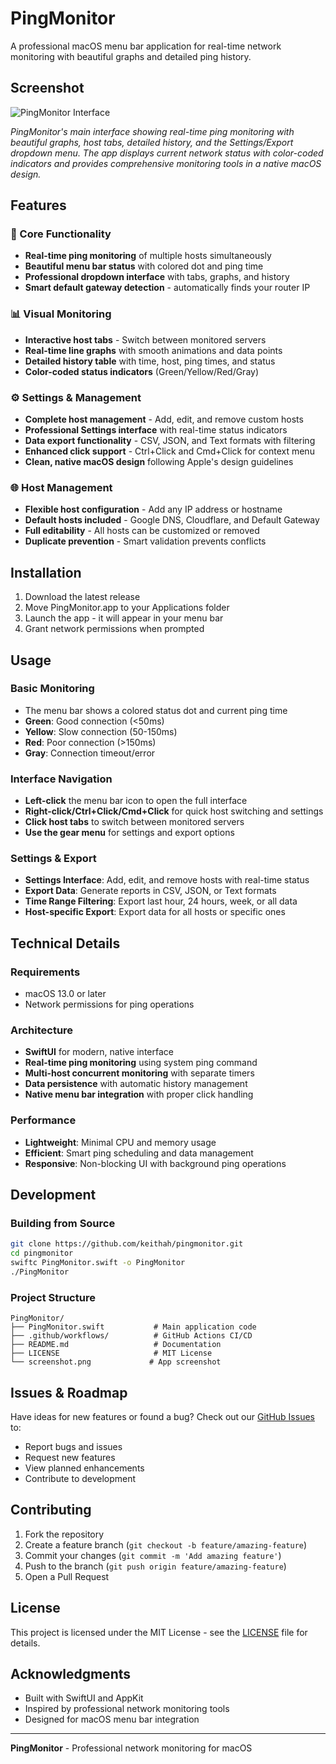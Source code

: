 # PingMonitor

A professional macOS menu bar application for real-time network monitoring with beautiful graphs and detailed ping history.

## Screenshot

![PingMonitor Interface](screenshot.png)

*PingMonitor's main interface showing real-time ping monitoring with beautiful graphs, host tabs, detailed history, and the Settings/Export dropdown menu. The app displays current network status with color-coded indicators and provides comprehensive monitoring tools in a native macOS design.*

## Features

### 🎯 Core Functionality
- **Real-time ping monitoring** of multiple hosts simultaneously
- **Beautiful menu bar status** with colored dot and ping time
- **Professional dropdown interface** with tabs, graphs, and history
- **Smart default gateway detection** - automatically finds your router IP

### 📊 Visual Monitoring
- **Interactive host tabs** - Switch between monitored servers
- **Real-time line graphs** with smooth animations and data points
- **Detailed history table** with time, host, ping times, and status
- **Color-coded status indicators** (Green/Yellow/Red/Gray)

### ⚙️ Settings & Management
- **Complete host management** - Add, edit, and remove custom hosts
- **Professional Settings interface** with real-time status indicators
- **Data export functionality** - CSV, JSON, and Text formats with filtering
- **Enhanced click support** - Ctrl+Click and Cmd+Click for context menu
- **Clean, native macOS design** following Apple's design guidelines

### 🌐 Host Management
- **Flexible host configuration** - Add any IP address or hostname
- **Default hosts included** - Google DNS, Cloudflare, and Default Gateway
- **Full editability** - All hosts can be customized or removed
- **Duplicate prevention** - Smart validation prevents conflicts

## Installation

1. Download the latest release
2. Move PingMonitor.app to your Applications folder
3. Launch the app - it will appear in your menu bar
4. Grant network permissions when prompted

## Usage

### Basic Monitoring
- The menu bar shows a colored status dot and current ping time
- **Green**: Good connection (<50ms)
- **Yellow**: Slow connection (50-150ms)
- **Red**: Poor connection (>150ms)
- **Gray**: Connection timeout/error

### Interface Navigation
- **Left-click** the menu bar icon to open the full interface
- **Right-click/Ctrl+Click/Cmd+Click** for quick host switching and settings
- **Click host tabs** to switch between monitored servers
- **Use the gear menu** for settings and export options

### Settings & Export
- **Settings Interface**: Add, edit, and remove hosts with real-time status
- **Export Data**: Generate reports in CSV, JSON, or Text formats
- **Time Range Filtering**: Export last hour, 24 hours, week, or all data
- **Host-specific Export**: Export data for all hosts or specific ones

## Technical Details

### Requirements
- macOS 13.0 or later
- Network permissions for ping operations

### Architecture
- **SwiftUI** for modern, native interface
- **Real-time ping monitoring** using system ping command
- **Multi-host concurrent monitoring** with separate timers
- **Data persistence** with automatic history management
- **Native menu bar integration** with proper click handling

### Performance
- **Lightweight**: Minimal CPU and memory usage
- **Efficient**: Smart ping scheduling and data management
- **Responsive**: Non-blocking UI with background ping operations

## Development

### Building from Source
```bash
git clone https://github.com/keithah/pingmonitor.git
cd pingmonitor
swiftc PingMonitor.swift -o PingMonitor
./PingMonitor
```

### Project Structure
```
PingMonitor/
├── PingMonitor.swift           # Main application code
├── .github/workflows/          # GitHub Actions CI/CD
├── README.md                   # Documentation
├── LICENSE                     # MIT License
└── screenshot.png             # App screenshot
```

## Issues & Roadmap

Have ideas for new features or found a bug? Check out our [GitHub Issues](https://github.com/keithah/pingmonitor/issues) to:
- Report bugs and issues
- Request new features
- View planned enhancements
- Contribute to development

## Contributing

1. Fork the repository
2. Create a feature branch (`git checkout -b feature/amazing-feature`)
3. Commit your changes (`git commit -m 'Add amazing feature'`)
4. Push to the branch (`git push origin feature/amazing-feature`)
5. Open a Pull Request

## License

This project is licensed under the MIT License - see the [LICENSE](LICENSE) file for details.

## Acknowledgments

- Built with SwiftUI and AppKit
- Inspired by professional network monitoring tools
- Designed for macOS menu bar integration

---

**PingMonitor** - Professional network monitoring for macOS